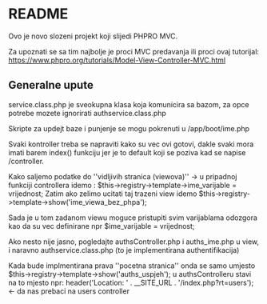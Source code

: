 # README #

Ovo je novo slozeni projekt koji slijedi PHPRO MVC.

Za upoznati se sa tim najbolje je proci MVC predavanja ili proci ovaj tutorijal: https://www.phpro.org/tutorials/Model-View-Controller-MVC.html

## Generalne upute ##

service.class.php je sveokupna klasa koja komunicira sa bazom, za opce potrebe mozete ignorirati authservice.class.php

Skripte za updejt baze i punjenje se mogu pokrenuti u /app/boot/ime.php

Svaki kontroller treba se napraviti kako su vec ovi gotovi, dakle svaki mora imati barem index() funkciju jer je to default koji se poziva kad se napise /controller.

Kako saljemo podatke do ''vidljivih stranica (viewova)'' -> u pripadnoj funkciji controllera idemo : $this->registry->template->ime_varijable = vrijednost;
Zatim ako zelimo ucitati taj trazeni view idemo $this->registry->template->show('ime_viewa_bez_phpa');

Sada je u tom zadanom viewu moguce pristupiti svim varijablama odozgora kao da su vec definirane npr $ime_varijable = vrijednost;


Ako nesto nije jasno, pogledajte authsController.php i auths_ime.php u view, i naravno authservice.class.php (to je implementirana authentifikacija)

Kada bude implmentirana prava ''pocetna stranica'' onda se samo umjesto $this->registry->template->show('auths_uspjeh'); u authsControlleru stavi na to mjesto npr:
header('Location: ' . __SITE_URL . '/index.php?rt=users'); <- da nas prebaci na users controller